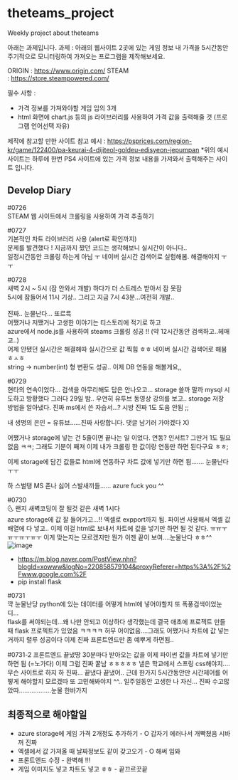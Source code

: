 # theteams_project
Weekly project about theteams

아래는 과제입니다.
과제 :
아래의 웹사이트 2곳에 있는 게임 정보 내 가격을 5시간동안 주기적으로 모니터링하여 가져오는 프로그램을 제작해보세요.

ORIGIN : https://www.origin.com/
STEAM : https://store.steampowered.com/

필수 사항 :
- 가격 정보를 가져와야할 게임 임의 3개
- html 화면에 chart.js 등의 js 라이브러리를 사용하여 가격 값을 출력해줄 것
(프로그램 언어선택 자유)

제작에 참고할 만한 사이트
참고 예시 : https://psprices.com/region-kr/game/122400/pa-keurai-4-dijiteol-goldeu-edisyeon-jepumpan
*위의 예시 사이트는 하루에 한번 PS4 사이트에 있는 가격 정보 내용을 가져와서 출력해주는 사이트 입니다.

Develop Diary
------------------------------------------------------------------------------------------------------

#0726 <br>
STEAM 웹 사이트에서 크롤링을 사용하여 가격 추출하기 <br>

#0727 <br>
기본적인 차트 라이브러리 사용 (alert로 확인까지) <br>
문제를 발견했다 ! 지금까지 짰던 코드는 생각해보니 실시간이 아니다.. <br> 
일정시간동안 크롤링 하는게 아님 ㅜ 네이버 실시간 검색어로 실험해봄. 해결해야지 ㅜㅜ <br>

#0728<br>
새벽 2시 ~ 5시 (잠 안와서 개발) 하다가 더 스트레스 받아서 잠 못잠 <br>
5시에 잠들어서 11시 기상.. 그리고 지금 7시 43분...여전히 개발..<br>
<br>
진짜.. 눈물난다... 또르륵
<br>
어쨌거나 저쨌거나 고생한 이야기는 티스토리에 적기로 하고<br>
azure에서 node.js를 사용하여 steams 크롤링 성공 !! (약 12시간동안 검색하고..헤매고..)<br>
어제 안됐던 실시간은 해결해따 실시간으로 값 찍힘 ㅎㅎ 네이버 실시간 검색어로 해봄 ㅎㅅㅎ<br>
string -> number(int) 형 변환도 성공.. 이제 DB 연동을 해볼게요,,<br>

#0729 <br>
현타의 연속이었다... 검색을 아무리해도 답은 안나오고... storage 쓸까 말까 mysql 시도하고 방황했다
그러다 29일 밤.. 우연히 유투브 동영상 강의를 보고.. storage 저장 방법을 알아냈다.
진짜 ms에서 쓴 자습서...? 시방 진짜 1도 도움 안됨 ;;

내 생명의 은인 = 유튜브......진짜 사랑합니다. 댓글 남기러 가야겠다 X)

어쨌거나 storage에 넣는 건 5줄이면 끝나는 일 이었다. 연동? 인서트? 그딴거 1도 필요없음 ㅋㅋ;
그래도 기분이 째져 이제 내가 크롤링 한 값이랑 연동만 하면 된다구요 ㅎㅎ;

이제 storage에 담긴 값들로 html에 연동하구 차트 값에 넣기만 하면 됨....... 눈물난다 ㅜㅜ

하 스벌탱 MS 존나 싫어 스발새끼들...... azure fuck you ^^ 

#0730 <br>
🌜 왠지 새벽코딩이 잘 될것 같은 새벽 1시다 <br>
azure storage에 값 잘 들어가고...!! 엑셀로 expport까지 됨.
파이썬 사용해서 엑셀 값 배열에 다 넣고.. 이제 이걸 html로 보내서 차트에 값을 넣기만 하면 될 것 같다.
ㅠㅠㅜㅠㅜㅠㅜㅠㅜ 이게 맞는지는 모르겠지만 뭔가 이젠 끝이 보여....눈물난다 ㅎㅎ^^
![image](https://user-images.githubusercontent.com/42020919/62144822-66234b00-b32d-11e9-801f-54cb9defbcd0.png)

* https://m.blog.naver.com/PostView.nhn?blogId=xowww&logNo=220858579104&proxyReferer=https%3A%2F%2Fwww.google.com%2F
* pip install flask

#0731 <br>
꺅 눈물난당 python에 있는 데이터를 어떻게 html에 넣어야할지 또 폭풍검색이었눈디... <br>
flask를 써야되는데...왜 나만 안되고 이상하다 생각했는데 결국 애초에 프로젝트 만들때 flask 프로젝트가 있었음
ㅋㅋㅋㅋ 허무 어이없음....그래도 어쨌거나 차트에 값 넣는거까지 렬루 성공이다
이제 진짜 프론트엔드만 좀 예뿌게 하면됨..

#0731-2
프론트엔드 끝냈땅 30분마다 받아오는 값을 이제 파이썬 값을 차트에 넣기만 하면 됨 (=노가다)
이제 그럼 진짜 꿑남 ㅎㅎㅎㅎㅎ 낼은 학교에서 스프링 css해야지....무슨 사이트로 하지
하 진짜... 끝냈다 끝냈어.. 근데 한가지 5시간동안만 시간제어를 어떻게 해야할지 모르겠따
또 고민해봐야지 ^^.. 일주일동안 고생한 나 자신... 진짜 수고많았따..................눈물 한바가지

## 최종적으로 해야할일
* azure storage에 게임 가격 2개정도 추가하기 - O 갑자기 에러나서 개빡쳤음 시바꺼 진짜
* 엑셀에서 값 가져올 때 날짜정보도 같이 갖고오기 - O 해써 임뫄
* 프론트엔드 수정 - 완벽해 !!!
* 게임 이미지도 넣고 차트도 넣고 ㅎㅎ - 끝끄르끗끝
